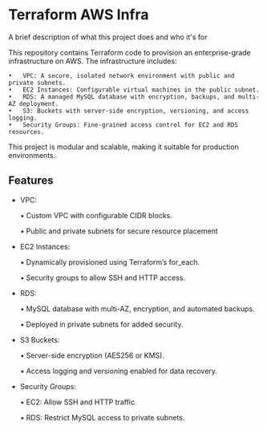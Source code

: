 # Terraform AWS Infra

A brief description of what this project does and who it's for

This repository contains Terraform code to provision an enterprise-grade infrastructure on AWS. The infrastructure includes:
	
    •	VPC: A secure, isolated network environment with public and private subnets.
	•	EC2 Instances: Configurable virtual machines in the public subnet.
	•	RDS: A managed MySQL database with encryption, backups, and multi-AZ deployment.
	•	S3: Buckets with server-side encryption, versioning, and access logging.
	•	Security Groups: Fine-grained access control for EC2 and RDS resources.

This project is modular and scalable, making it suitable for production environments.

## Features

- VPC:
	
	•	Custom VPC with configurable CIDR blocks.

	•	Public and private subnets for secure resource placement

-	EC2 Instances:

	•	Dynamically provisioned using Terraform’s for_each.

	•	Security groups to allow SSH and HTTP access.

-	RDS:

	•	MySQL database with multi-AZ, encryption, and automated backups.

	•	Deployed in private subnets for added security.

-	S3 Buckets:

	•	Server-side encryption (AES256 or KMS).

	•	Access logging and versioning enabled for data recovery.

-	Security Groups:

	•	EC2: Allow SSH and HTTP traffic.

	•	RDS: Restrict MySQL access to private subnets.


